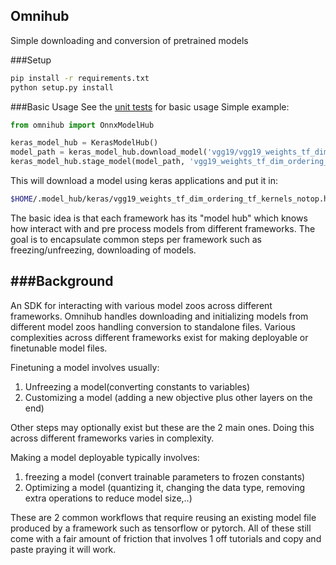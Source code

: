 Omnihub
--------------------------
Simple downloading and conversion of pretrained models

###Setup
```bash
pip install -r requirements.txt
python setup.py install 
```

###Basic Usage
See the [unit tests](src/tests/omnihub/test_frameworks.py) for basic usage
Simple example:

```python
from omnihub import OnnxModelHub

keras_model_hub = KerasModelHub()
model_path = keras_model_hub.download_model('vgg19/vgg19_weights_tf_dim_ordering_tf_kernels_notop.h5')
keras_model_hub.stage_model(model_path, 'vgg19_weights_tf_dim_ordering_tf_kernels_notop.h5')
```

This will download a model using keras applications and put it in:
```bash
$HOME/.model_hub/keras/vgg19_weights_tf_dim_ordering_tf_kernels_notop.h5
```

The basic idea is that each framework has its "model hub" which knows how interact
with and pre process models from different frameworks. The goal is to encapsulate common
steps per framework such as freezing/unfreezing, downloading of models.



###Background
-------------

An SDK for interacting with various model zoos across different frameworks.
Omnihub handles downloading and initializing models from different model zoos
handling conversion to standalone files. Various complexities
across different frameworks exist for making deployable or finetunable model files.

Finetuning a model involves usually:
1. Unfreezing a model(converting constants to variables)
2. Customizing a model (adding a new objective plus other layers on the end)

Other steps may optionally exist but these are the 2 main ones. Doing this
across different frameworks varies in complexity.

Making a model deployable typically involves:
1. freezing a model (convert trainable parameters to frozen constants)
2. Optimizing a model (quantizing it, changing the data type, removing extra operations to reduce model size,..)

These are 2 common workflows that require reusing an existing model file
produced by a framework such as tensorflow or pytorch.
All of these still come with a fair amount of friction that involves 
1 off tutorials and copy and paste praying it will work.

